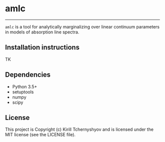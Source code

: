 # amlc
-----
`amlc` is a tool for analytically marginalizing over linear continuum parameters in models of absorption line spectra.

Installation instructions
----
TK

Dependencies
-----
* Python 3.5+
* setuptools
* numpy
* scipy

License
-----
This project is Copyright (c) Kirill Tchernyshyov and is licensed under the MIT
license (see the LICENSE file).
